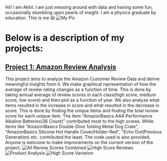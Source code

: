 Hii! I am Akhil. I am just messing around with data and having some fun, occasionally stumbling upon pearls of insight. I am a physics graduate by education.
This is me :smiley:
![My Pic](https://user-images.githubusercontent.com/64864631/208484327-27cad4a0-531c-41de-a8d6-c7294e957f60.jpg)
# Below is a description of my projects:
## [Project 1: Amazon Review Analysis](https://github.com/akhilv123/AmazonReviewAnalysis)
This project aims to analyze the Amazon Customer Review Data and derive meaningful insights from it. We make graphical representation of how the average of review rating changes as a function of time. This is done by taking annual average of review scores in each class(high score, medium score, low score) and then plot as a function of year. We also analyze what items resulted in the increase in score and what resulted in the decrease in score. This is done by finding the unique items and finding the total review score for each unique item. The item "AmazonBasics AAA Performance Alkaline Batteries(36 Count)" contributed most to the high scores. While items like "AmazonBasics Double-Door folding Metal Dog Crate", "AmazonBasics Silicone Hot Handle Cover/Holder-Red", "Echo Dot(Previous Generation) etc. contributed the least.
The code used is also provided. Anyone is welcome to make improvements on the current version of the project.
![All Review Scores Combined](https://user-images.githubusercontent.com/64864631/208764030-267e5d9d-8f81-40c1-9bf3-bebd5bad0f43.jpeg)
![High Score Reviews](https://user-images.githubusercontent.com/64864631/208764086-04bc96b2-d87d-4746-98aa-dc942f4f0f9b.jpg)
![Product Analysis](https://user-images.githubusercontent.com/64864631/208764155-bcedfe4d-5058-46cc-bc78-db3ce2a15fa1.jpg)
![High Score Variation](https://user-images.githubusercontent.com/64864631/208764215-2d176aa7-f42b-4bee-a43a-8507aacafbfa.jpg)
